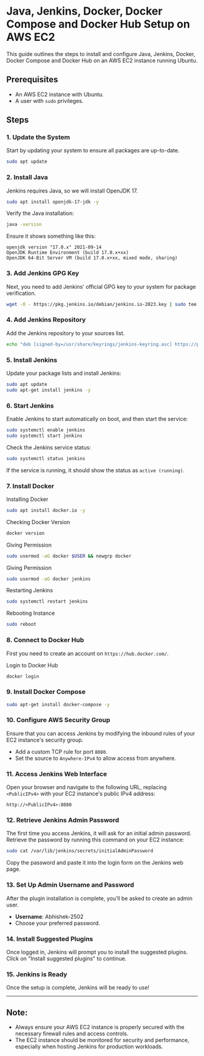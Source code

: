 # Java, Jenkins, Docker, Docker Compose and Docker Hub Setup on AWS EC2

This guide outlines the steps to install and configure Java, Jenkins, Docker, Docker Compose and Docker Hub on an AWS EC2 instance running Ubuntu. 

## Prerequisites

- An AWS EC2 instance with Ubuntu.
- A user with `sudo` privileges.

## Steps

### 1. Update the System

Start by updating your system to ensure all packages are up-to-date.

```bash
sudo apt update
```

### 2. Install Java

Jenkins requires Java, so we will install OpenJDK 17.

```bash
sudo apt install openjdk-17-jdk -y
```

Verify the Java installation:

```bash
java -version
```

Ensure it shows something like this:

```
openjdk version "17.0.x" 2021-09-14
OpenJDK Runtime Environment (build 17.0.x+xx)
OpenJDK 64-Bit Server VM (build 17.0.x+xx, mixed mode, sharing)
```

### 3. Add Jenkins GPG Key

Next, you need to add Jenkins' official GPG key to your system for package verification.

```bash
wget -O - https://pkg.jenkins.io/debian/jenkins.io-2023.key | sudo tee /usr/share/keyrings/jenkins-keyring.asc > /dev/null
```

### 4. Add Jenkins Repository

Add the Jenkins repository to your sources list.

```bash
echo "deb [signed-by=/usr/share/keyrings/jenkins-keyring.asc] https://pkg.jenkins.io/debian binary/" | sudo tee /etc/apt/sources.list.d/jenkins.list > /dev/null
```

### 5. Install Jenkins

Update your package lists and install Jenkins:

```bash
sudo apt update
sudo apt-get install jenkins -y
```

### 6. Start Jenkins

Enable Jenkins to start automatically on boot, and then start the service:

```bash
sudo systemctl enable jenkins
sudo systemctl start jenkins
```

Check the Jenkins service status:

```bash
sudo systemctl status jenkins
```

If the service is running, it should show the status as `active (running)`.

### 7. Install Docker

Installing Docker

```bash
sudo apt install docker.io -y
```

Checking Docker Version

```bash
docker version
```

Giving Permission

```bash
sudo usermod -aG docker $USER && newgrp docker
```

Giving Permission

```bash
sudo usermod -aG docker jenkins
```

Restarting Jenkins

```bash
sudo systemctl restart jenkins
```

Rebooting Instance

```bash
sudo reboot
```


### 8. Connect to Docker Hub

First you need to create an account on `https://hub.docker.com/`.

Login to Docker Hub
```bash
docker login
```

### 9. Install Docker Compose

```bash
sudo apt-get install docker-compose -y
```

### 10. Configure AWS Security Group

Ensure that you can access Jenkins by modifying the inbound rules of your EC2 instance's security group.

- Add a custom TCP rule for port `8080`.
- Set the source to `Anywhere-IPv4` to allow access from anywhere.

### 11. Access Jenkins Web Interface

Open your browser and navigate to the following URL, replacing `<PublicIPv4>` with your EC2 instance's public IPv4 address:

```
http://<PublicIPv4>:8080
```

### 12. Retrieve Jenkins Admin Password

The first time you access Jenkins, it will ask for an initial admin password. Retrieve the password by running this command on your EC2 instance:

```bash
sudo cat /var/lib/jenkins/secrets/initialAdminPassword
```

Copy the password and paste it into the login form on the Jenkins web page.

### 13. Set Up Admin Username and Password

After the plugin installation is complete, you’ll be asked to create an admin user.

- **Username**: Abhishek-2502
- Choose your preferred password.

### 14. Install Suggested Plugins

Once logged in, Jenkins will prompt you to install the suggested plugins. Click on "Install suggested plugins" to continue.


### 15. Jenkins is Ready

Once the setup is complete, Jenkins will be ready to use!

---

## Note:

- Always ensure your AWS EC2 instance is properly secured with the necessary firewall rules and access controls.
- The EC2 instance should be monitored for security and performance, especially when hosting Jenkins for production workloads.
